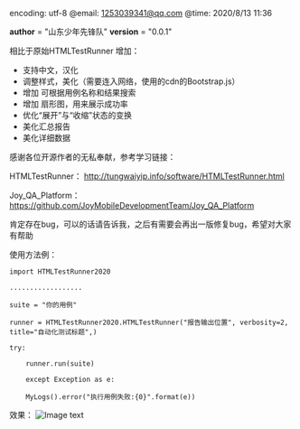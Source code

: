 encoding: utf-8
@email: 1253039341@qq.com
@time: 2020/8/13 11:36

__author__ = "山东少年先锋队"
__version__ = "0.0.1"


相比于原始HTMLTestRunner
增加：
* 支持中文，汉化
* 调整样式，美化（需要连入网络，使用的cdn的Bootstrap.js）
* 增加 可根据用例名称和结果搜索
* 增加 扇形图，用来展示成功率
* 优化“展开”与“收缩”状态的变换
* 美化汇总报告
* 美化详细数据


感谢各位开源作者的无私奉献，参考学习链接：

HTMLTestRunner： http://tungwaiyip.info/software/HTMLTestRunner.html

Joy_QA_Platform：https://github.com/JoyMobileDevelopmentTeam/Joy_QA_Platform

肯定存在bug，可以的话请告诉我，之后有需要会再出一版修复bug，希望对大家有帮助

使用方法例：

    import HTMLTestRunner2020
    
    ..................
    
    suite = "你的用例"
    
    runner = HTMLTestRunner2020.HTMLTestRunner("报告输出位置", verbosity=2, title="自动化测试标题",)
    
    try:
    
        runner.run(suite)
        
        except Exception as e:
        
        MyLogs().error("执行用例失败:{0}".format(e))
        

效果：
![Image text](https://github.com/yinhuajun/HTMLTestRunner2020/blob/master/20200818142002.png)
